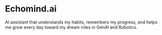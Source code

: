 # Echomind.ai
AI assistant that understands my habits, remembers my progress, and helps me grow every day toward my dream roles in GenAI and Robotics.
